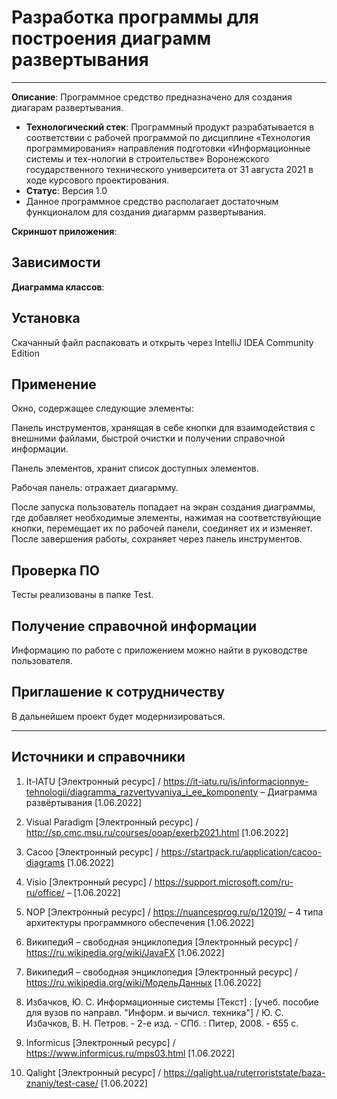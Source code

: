 # Разработка программы для построения диаграмм развертывания
------------------------------------------------

**Описание**: Программное средство предназначено для создания диагарам развертывания.
  - **Технологический стек**: Программный продукт разрабатывается в соответствии с рабочей программой по дисциплине «Технология программирования» направления подготовки «Информационные системы и тех-нологии в строительстве» Воронежского государственного технического университета от 31 августа 2021 в ходе курсового проектирования.
  - **Статус**: Версия 1.0
  - Данное программное средство располагает достаточным функционалом для создания диагармм развертывания.

**Скриншот приложения**:


## Зависимости

**Диаграмма классов**:

## Установка

Скачанный файл распаковать и открыть через IntelliJ IDEA Community Edition 


## Применение

Окно, содержащее следующие элементы:

Панель инструментов, хранящая в себе кнопки для взаимодействия с внешними файлами, быстрой очистки и получении справочной информации.

Панель элементов, хранит список доступных элементов.

Рабочая панель: отражает диагармму.

После запуска пользователь попадает на экран создания диаграммы, где добавляет необходимые элементы, нажимая на соответствуйющие кнопки, перемещает их по рабочей панели, соединяет их и изменяет. После завершения работы, сохраняет через панель инструментов.

## Проверка ПО

Тесты реализованы в папке Test. 

## Получение справочной информации

Информацию по работе с приложением можно найти в руководстве пользователя. 

## Приглашение к сотрудничеству

В дальнейшем проект будет модернизироваться.

----

## Источники и справочники

1. It-IATU [Электронный ресурс] / https://it-iatu.ru/is/informacionnye-tehnologii/diagramma_razvertyvaniya_i_ee_komponenty – Диаграмма развёртывания [1.06.2022]

2. Visual Paradigm [Электронный ресурс] / http://sp.cmc.msu.ru/courses/ooap/exerb2021.html [1.06.2022]

3. Cacoo [Электронный ресурс] / https://startpack.ru/application/cacoo-diagrams [1.06.2022]

4. Visio [Электронный ресурс] / https://support.microsoft.com/ru-ru/office/ – [1.06.2022]

5. NOP [Электронный ресурс] / https://nuancesprog.ru/p/12019/ – 4 типа архитектуры программного обеспечения [1.06.2022] 

6. ВикипедиЯ – свободная энциклопедия [Электронный ресурс] / https://ru.wikipedia.org/wiki/JavaFX [1.06.2022]

7. ВикипедиЯ – свободная энциклопедия [Электронный ресурс] / https://ru.wikipedia.org/wiki/МодельДанных [1.06.2022]

8. Избачков, Ю. С. Информационные системы [Текст] : [учеб. пособие для вузов по направл. "Информ. и вычисл. техника"] / Ю. С. Избачков, В. Н. Петров. - 2-е изд. - СПб. : Питер, 2008. - 655 с.

9. Informicus [Электронный ресурс] / https://www.informicus.ru/mps03.html [1.06.2022]

10. Qalight [Электронный ресурс] / https://qalight.ua/ruterroriststate/baza-znaniy/test-case/ [1.06.2022]

